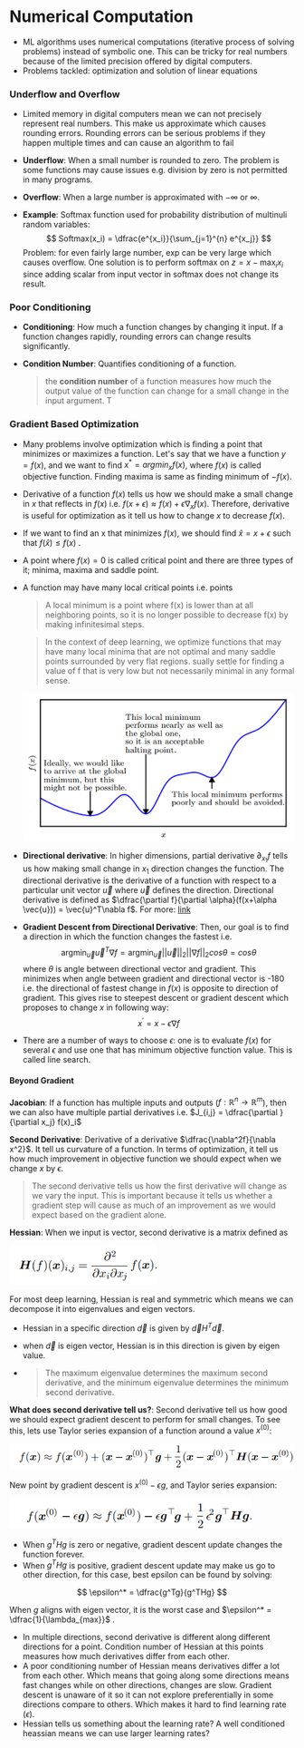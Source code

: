 # Numerical Computation

- ML algorithms uses numerical computations (iterative process of solving problems) instead of symbolic one. This can be tricky for real numbers because of the limited precision offered by digital computers. 
- Problems tackled: optimization and solution of linear equations 

### Underflow and Overflow

- Limited memory in digital computers mean we can not precisely represent real numbers. This make us approximate which causes rounding errors. Rounding errors can be serious problems if they happen multiple times and can cause an algorithm to fail

- **Underflow**: When a small number is rounded to zero. The problem is some functions may cause issues e.g. division by zero is not permitted in many programs. 

- **Overflow**: When a large number is approximated with $-\infty$ or $\infty$. 

- **Example**: Softmax function used for probability distribution of multinuli random variables: 
  $$
  Softmax(x_i) = \dfrac{e^{x_i}}{\sum_{j=1}^{n} e^{x_j}}
  $$
  Problem: for even fairly large number, exp can be very large which causes overflow. One solution is to perform softmax on $z=x-\max_ix_i$ since adding scalar from input vector in softmax does not change its result.

### Poor Conditioning 

- **Conditioning**: How much a function changes by changing it input. If a function changes rapidly, rounding errors can change results significantly. 

- **Condition Number**: Quantifies conditioning of a function. 

  >  the **condition number** of a function measures how much the output value of the function can change for a small change in the input argument. T

### Gradient Based Optimization 

- Many problems involve optimization which is finding a point that minimizes or maximizes a function. Let's say that we have a function $y=f(x)$, and we want to find $x^*=argmin_x f(x)$, where $f(x)$ is called objective function. Finding maxima is same as finding minimum of $-f(x)$.

- Derivative of a function $f(x)$ tells us how we should make a small change in $x$ that reflects in $f(x)$ i.e. $f(x+\epsilon) \approx f(x) + \epsilon \nabla_xf(x)$. Therefore, derivative is useful for optimization as it tell us how to change $x$ to decrease $f(x)$.

- If we want to find an x that minimizes $f(x)$, we should find $\hat{x}=x+\epsilon$ such that $f(\hat{x})\leq f(x)$ .

- A point where $f(x)=0$ is called critical point and there are three types of it; minima, maxima and saddle point. 

- A function may have many local critical points i.e. points

  >A local minimum is a point where f(x) is lower than at all neighboring points, so it is no longer possible to decrease f(x) by making infinitesimal steps.  

  >In the context of deep learning, we optimize functions that may have many local minima that are not optimal and many saddle points surrounded by very flat regions.  sually settle for finding a value of f that is very low but not necessarily minimal in any formal sense.  

  <img src="imgs/35.png" style="zoom:75%;" />

- **Directional derivative**: In higher dimensions, partial derivative $\partial_{x_1} f$ tells us how making small change in $x_1$ direction changes the function. The directional derivative is the derivative of a function with respect to a particular unit vector $\vec{u}$ where $\vec{u}$ defines the direction. Directional derivative is defined as $\dfrac{\partial f}{\partial \alpha}(f(x+\alpha \vec{u})) = \vec{u}^T\nabla f$. 
  For more: [link](https://www.khanacademy.org/math/multivariable-calculus/multivariable-derivatives/gradient-and-directional-derivatives/v/directional-derivative)

- **Gradient Descent from Directional Derivative**: Then, our goal is to find a direction in which the function changes the fastest i.e.
  $$
  \text{argmin}_{\vec{u} } \vec{u}^T\nabla f = \text{argmin}_{\vec{u}}||\vec{u}||_2  ||\nabla f||_2 cos \theta = cos \theta
  $$
  where $\theta$ is angle between directional vector and gradient. This minimizes when angle between gradient and directional vector is -180 i.e. the directional of fastest change in $f(x)$ is opposite to direction of gradient. This gives rise to steepest descent or gradient descent which proposes to change $x$ in following way:
  $$
  x^{'} = x - \epsilon \nabla f
  $$
  

- There are a number of ways to choose $\epsilon$: one is to evaluate $f(x)$ for several $\epsilon$ and use one that has minimum objective function value. This is called line search. 

#### Beyond Gradient 

**Jacobian**: If a function has multiple inputs and outputs ($f: \mathbb{R}^n \to \mathbb{R}^m$), then we can also have multiple partial derivatives i.e. $J_{i,j} = \dfrac{\partial }{\partial x_j} f(x)_i$

**Second Derivative**: Derivative of a derivative $\dfrac{\nabla^2f}{\nabla x^2}$. It tell us curvature of a function. In terms of optimization, it tell us how much improvement in objective function we should expect when we change $x$ by $\epsilon$.

>The second derivative tells us how the first derivative will change as we vary the input. This is important because it tells us whether a gradient step will cause as much of an improvement as we would expect based on the gradient alone.  

**Hessian**: When we input is vector, second derivative is a matrix defined as 

<img src="imgs/36.png" style="zoom:75%;" />

For most deep learning, Hessian is real and symmetric which means we can decompose it into eigenvalues and eigen vectors. 

- Hessian in a specific direction $\vec{d}$ is given by $\vec{d}H^T\vec{d}$. 	

- when $\vec{d}$ is eigen vector, Hessian is in this direction is given by eigen value. 

- > The maximum eigenvalue determines the maximum second derivative, and the minimum eigenvalue determines the minimum second derivative.  

**What does second derivative tell us?**: Second derivative tell us how good we should expect gradient descent to perform for small changes. To see this, lets use Taylor series expansion of a function around a value $x^{(0)}$:

<img src="imgs/37.png" style="zoom:75%;" />

New point by gradient descent is $x^{(0)} - \epsilon g$, and Taylor series expansion:

<img src="imgs/38.png" style="zoom:75%;" />

- When $g^THg$ is zero or negative, gradient descent update changes the function forever. 
- When $g^THg$ is positive, gradient descent update may make us go to other direction, for this case, best epsilon can be found by solving:

$$
\epsilon^* = \dfrac{g^Tg}{g^THg}
$$

When $g$ aligns with eigen vector, it is the worst case and $\epsilon^* = \dfrac{1}{\lambda_{max}}$ .

- In multiple directions, second derivative is different along different directions for a point. Condition number of Hessian at this points measures how much derivatives differ from each other. 
- A poor conditioning number of Hessian means derivatives differ a lot from each other. Which means that going along some directions means fast changes while on other directions, changes are slow.  Gradient descent is unaware of it so it can not explore preferentially in some directions compare to others.  Which makes it hard to find learning rate ($\epsilon$).
- Hessian tells us something about the learning rate? A well conditioned heassian means we can use larger learning rates?

